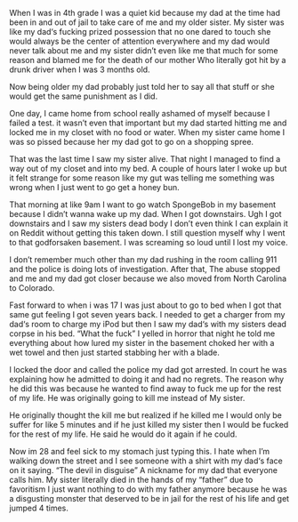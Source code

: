 When I was in 4th grade I was a quiet kid because my dad at the time had been in and out of jail to take care of me and my older sister. My sister was like my dad‘s fucking prized possession that no one dared to touch she would always be the center of attention everywhere and my dad would never talk about me and my sister didn’t even like me that much for some reason and blamed me for the death of our mother Who literally got hit by a drunk driver when I was 3 months old.
 
Now being older my dad probably just told her to say all that stuff or she would get the same punishment as I did. 

One day, I came home from school really ashamed of myself because I failed a test. it wasn’t even that important but my dad started hitting me and locked me in my closet with no food or water. When my sister came home I was so pissed because her my dad got to go on a shopping spree.

 That was the last time I saw my sister alive. That night I managed to find a way out of my closet and into my bed. A couple of hours later I woke up but it felt strange for some reason like my gut was telling me something was wrong when I just went to go get a honey bun.

 That morning at like 9am I want to go watch SpongeBob in my basement because I didn’t wanna wake up my dad. When I got downstairs. Ugh I got downstairs and I saw my sisters dead body I don’t even think I can explain it on Reddit without getting this taken down. I still question myself why I went to that godforsaken basement. I was screaming so loud until I lost my voice.

 I don’t remember much other than my dad rushing in the room calling 911 and the police is doing lots of investigation. After that, The abuse stopped and me and my dad got closer because we also moved from North Carolina to Colorado. 


Fast forward to when i was 17 I was just about to go to bed when I got that same gut feeling I got seven years back. I needed to get a charger from my dad‘s room to charge my iPod but then I saw my dad‘s with my sisters dead corpse in his bed. “What the fuck” I yelled in horror that night he told me everything about how lured my sister in the basement choked her with a wet towel and then just started stabbing her with a blade.

 I locked the door and called the police my dad got arrested. In court he was explaining how he admitted to doing it and had no regrets. The reason why he did this was because he wanted to find away to fuck me up for the rest of my life. He was originally going to kill me instead of My sister. 

He originally thought the kill me but realized if he killed me I would only be suffer for like 5 minutes and if he just killed my sister then I would be fucked for the rest of my life. He said he would do it again if he could. 

Now im 28 and feel sick to my stomach just typing this. I hate when I’m walking down the street and I see someone with a shirt with my dad‘s face on it saying. “The devil in disguise” A nickname for my dad that everyone calls him. My sister literally died in the hands of my “father” due to favoritism I just want nothing to do with my father anymore because he was a disgusting monster that deserved to be in jail for the rest of his life and get jumped 4 times.